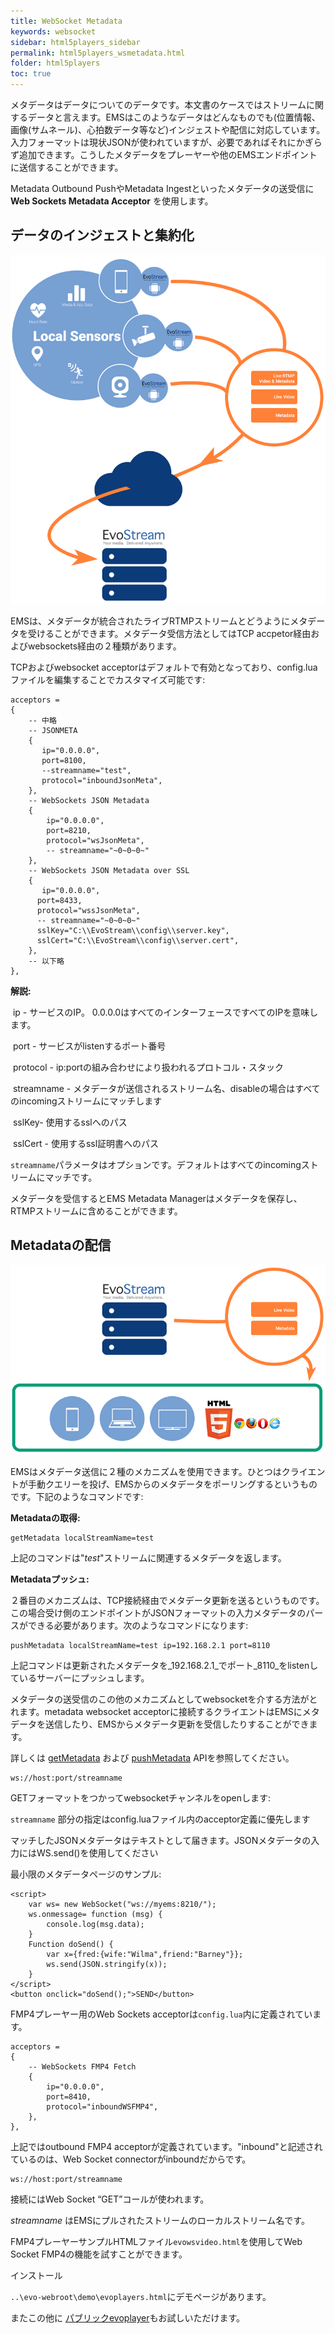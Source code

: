 ```yaml
---
title: WebSocket Metadata
keywords: websocket
sidebar: html5players_sidebar
permalink: html5players_wsmetadata.html
folder: html5players
toc: true
---
```


メタデータはデータについてのデータです。本文書のケースではストリームに関するデータと言えます。EMSはこのようなデータはどんなものでも(位置情報、画像(サムネール)、心拍数データ等など)インジェストや配信に対応しています。入力フォーマットは現状JSONが使われていますが、必要であればそれにかぎらず追加できます。こうしたメタデータをプレーヤーや他のEMSエンドポイントに送信することができます。

Metadata Outbound PushやMetadata Ingestといったメタデータの送受信に **Web Sockets Metadata Acceptor** を使用します。


## データのインジェストと集約化

![](../../images/html5/capab1.png)


EMSは、メタデータが統合されたライブRTMPストリームとどうようにメタデータを受けることができます。メタデータ受信方法としてはTCP accpetor経由およびwebsockets経由の２種類があります。


TCPおよびwebsocket acceptorはデフォルトで有効となっており、config.luaファイルを編集することでカスタマイズ可能です:

```
acceptors =
{
    -- 中略
    -- JSONMETA
    {
	   ip="0.0.0.0",
	   port=8100,
	   --streamname="test",
	   protocol="inboundJsonMeta",
    },
    -- WebSockets JSON Metadata
    {
        ip="0.0.0.0",
        port=8210,
        protocol="wsJsonMeta",
        -- streamname="~0~0~0~"
    },
    -- WebSockets JSON Metadata over SSL
    {
       ip="0.0.0.0",
	  port=8433,
	  protocol="wssJsonMeta",
	  -- streamname="~0~0~0~"
	  sslKey="C:\\EvoStream\\config\\server.key",
	  sslCert="C:\\EvoStream\\config\\server.cert",
    },
    -- 以下略
},
```

**解説:**

​	ip - サービスのIP。 0.0.0.0はすべてのインターフェースですべてのIPを意味します。

​	port - サービスがlistenするポート番号

​	protocol - ip:portの組み合わせにより扱われるプロトコル・スタック

​	streamname - メタデータが送信されるストリーム名、disableの場合はすべてのincomingストリームにマッチします

​	sslKey- 使用するsslへのパス

​	sslCert - 使用するssl証明書へのパス


`streamname`パラメータはオプションです。デフォルトはすべてのincomingストリームにマッチです。


メタデータを受信するとEMS Metadata Managerはメタデータを保存し、RTMPストリームに含めることができます。


## Metadataの配信

![](../../images/html5/capab2.png)

EMSはメタデータ送信に２種のメカニズムを使用できます。ひとつはクライエントが手動クエリーを投げ、EMSからのメタデータをポーリングするというものです。下記のようなコマンドです:


**Metadataの取得:**

```
getMetadata localStreamName=test
```

上記のコマンドは"_test_"ストリームに関連するメタデータを返します。


**Metadataプッシュ:**

２番目のメカニズムは、TCP接続経由でメタデータ更新を送るというものです。この場合受け側のエンドポイントがJSONフォーマットの入力メタデータのパースができる必要があります。次のようなコマンドになります:


```
pushMetadata localStreamName=test ip=192.168.2.1 port=8110
```

上記コマンドは更新されたメタデータを_192.168.2.1_でポート_8110_をlistenしているサーバーにプッシュします。

メタデータの送受信のこの他のメカニズムとしてwebsocketを介する方法がとれます。metadata websocket acceptorに接続するクライエントはEMSにメタデータを送信したり、EMSからメタデータ更新を受信したりすることができます。

詳しくは [getMetadata](api_getMetadata.html) および [pushMetadata](api_pushMetadata.html) APIを参照してください。



```
ws://host:port/streamname
```

GETフォーマットをつかってwebsocketチャンネルをopenします:

`streamname` 部分の指定はconfig.luaファイル内のacceptor定義に優先します

マッチしたJSONメタデータはテキストとして届きます。JSONメタデータの入力にはWS.send()を使用してください

最小限のメタデータページのサンプル:

```
<script>
    var ws= new WebSocket("ws://myems:8210/");
    ws.onmessage= function (msg) {
        console.log(msg.data);
    }
    Function doSend() {
        var x={fred:{wife:"Wilma",friend:"Barney"}};
        ws.send(JSON.stringify(x));
    }
</script>
<button onclick="doSend();">SEND</button>
```

FMP4プレーヤー用のWeb Sockets acceptorは`config.lua`内に定義されています。

```
acceptors =
{
    -- WebSockets FMP4 Fetch
    {
        ip="0.0.0.0",
        port=8410,
        protocol="inboundWSFMP4",
    },
},
```

上記ではoutbound FMP4 acceptorが定義されています。"inbound"と記述されているのは、Web Socket connectorがinboundだからです。

```
ws://host:port/streamname

```

接続にはWeb Socket “GET”コールが使われます。

*streamname* はEMSにプルされたストリームのローカルストリーム名です。

FMP4プレーヤーサンプルHTMLファイル`evowsvideo.html`を使用してWeb Socket FMP4の機能を試すことができます。

インストール

`..\evo-webroot\demo\evoplayers.html`にデモページがあります。

またこの他に [パブリックevoplayer](ers.evostream.com:5050/demov2/evoplayers.html)もお試しいただけます。

